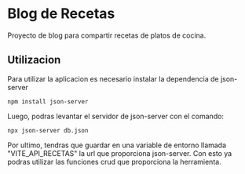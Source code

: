 # Blog de Recetas

Proyecto de blog para compartir recetas de platos de cocina.

## Utilizacion

Para utilizar la aplicacion es necesario instalar la dependencia de json-server

```shell
npm install json-server
```

Luego, podras levantar el servidor de json-server con el comando:

```shell
npx json-server db.json
```

Por ultimo, tendras que guardar en una variable de entorno llamada "VITE_API_RECETAS" la url que proporciona json-server. Con esto ya podras utilizar las funciones crud que proporciona la herramienta.
